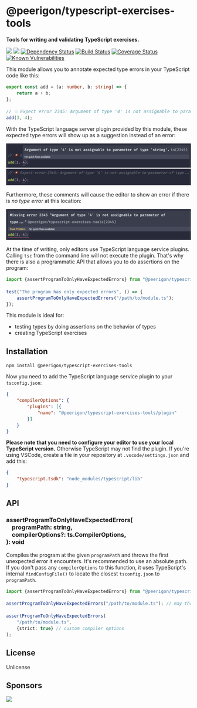 @peerigon/typescript-exercises-tools
=============================
**Tools for writing and validating TypeScript exercises.**

[![](https://img.shields.io/npm/v/@peerigon/typescript-exercises-tools.svg)](https://www.npmjs.com/package/@peerigon/typescript-exercises-tools)
[![](https://img.shields.io/npm/dm/@peerigon/typescript-exercises-tools.svg)](https://www.npmjs.com/package/@peerigon/typescript-exercises-tools)
[![Dependency Status](https://david-dm.org/peerigon/@peerigon/typescript-exercises-tools.svg)](https://david-dm.org/peerigon/@peerigon/typescript-exercises-tools)
[![Build Status](https://travis-ci.com/peerigon/@peerigon/typescript-exercises-tools.svg?branch=master)](https://travis-ci.com/peerigon/@peerigon/typescript-exercises-tools)
[![Coverage Status](https://coveralls.io/repos/github/peerigon/typescript-exercises-tools/badge.svg?branch=master)](https://coveralls.io/github/peerigon/typescript-exercises-tools?branch=master)
[![Known Vulnerabilities](https://snyk.io/test/github/peerigon/typescript-exercises-tools/badge.svg)](https://snyk.io/test/github/peerigon/typescript-exercises-tools)

This module allows you to annotate expected type errors in your TypeScript code like this:

```ts
export const add = (a: number, b: string) => {
    return a + b;
};

// 💥 Expect error 2345: Argument of type '4' is not assignable to parameter of type...
add(3, 4);
```

With the TypeScript language server plugin provided by this module, these expected type errors will show up as a suggestion instead of an error:

![Screenshot of an editor that shows a type error as a suggestion](./docs/editor-screenshot-1.jpg)
![Screenshot of an editor that shows the suggestion popup](./docs/editor-screenshot-2.jpg)

Furthermore, these comments will cause the editor to show an error if there is *no type error* at this location:

![Screenshot of an editor that shows an error when there is no type error](./docs/editor-screenshot-3.jpg)

At the time of writing, only editors use TypeScript language service plugins. Calling `tsc` from the command line will not execute the plugin. That's why there is also a programmatic API that allows you to do assertions on the program:

```ts
import {assertProgramToOnlyHaveExpectedErrors} from "@peerigon/typescript-exercises-tools";

test("The program has only expected errors", () => {
    assertProgramToOnlyHaveExpectedErrors("/path/to/module.ts");
});
```

This module is ideal for:

- testing types by doing assertions on the behavior of types
- creating TypeScript exercises

## Installation

```
npm install @peerigon/typescript-exercises-tools
```

Now you need to add the TypeScript language service plugin to your `tsconfig.json`:

```json
{
    "compilerOptions": {
        "plugins": [{
            "name": "@peerigon/typescript-exercises-tools/plugin"
        }]
    }
}
```

**Please note that you need to configure your editor to use your local TypeScript version.** Otherwise TypeScript may not find the plugin. If you're using VSCode, create a file in your repository at `.vscode/settings.json` and add this:

```json
{
    "typescript.tsdk": "node_modules/typescript/lib"
}
```

## API

### assertProgramToOnlyHaveExpectedErrors(<br>&nbsp;&nbsp;&nbsp;&nbsp;programPath: string,<br>&nbsp;&nbsp;&nbsp;&nbsp;compilerOptions?: ts.CompilerOptions,<br>): void

Compiles the program at the given `programPath` and throws the first unexpected error it encounters. It's recommended to use an absolute path. If you don't pass any `compilerOptions` to this function, it uses TypeScript's internal `findConfigFile()` to locate the closest `tsconfig.json` to `programPath`.

```ts
import {assertProgramToOnlyHaveExpectedErrors} from "@peerigon/typescript-exercises-tools";

assertProgramToOnlyHaveExpectedErrors("/path/to/module.ts"); // may throw

assertProgramToOnlyHaveExpectedErrors(
    "/path/to/module.ts",
    {strict: true} // custom compiler options
);
```


## License

Unlicense


## Sponsors

[<img src="https://assets.peerigon.com/peerigon/logo/peerigon-logo-flat-spinat.png" width="150" />](https://peerigon.com)
